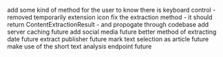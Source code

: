 add some kind of method for the user to know there is keyboard control - removed temporarily
extension icon
fix the extraction method - it should return ContentExtractionResult - and propogate through codebase
add server caching future
add social media future
better method of extracting date future
extract publisher future
mark text selection as article future
make use of the short text analysis endpoint future
